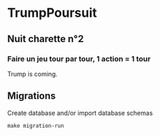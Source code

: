 # TrumpPoursuit

## Nuit charette n°2

### Faire un jeu tour par tour, 1 action = 1 tour

Trump is coming.

## Migrations

Create database and/or import database schemas

~~~
make migration-run
~~~